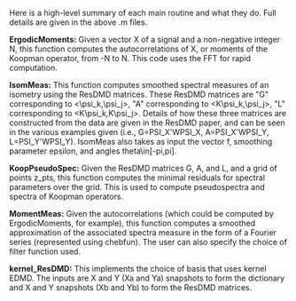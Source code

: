 Here is a high-level summary of each main routine and what they do. Full details are given in the above .m files.

**ErgodicMoments:** Given a vector X of a signal and a non-negative integer N, this function computes the autocorrelations of X, or moments of the Koopman operator, from -N to N. This code uses the FFT for rapid computation.

**IsomMeas:** This function computes smoothed spectral measures of an isometry using the ResDMD matrices. These ResDMD matrices are "G" corresponding to <\psi_k,\psi_j>, "A" corresponding to <K\psi_k,\psi_j>, "L" corresponding to <K\psi_k,K\psi_j>. Details of how these three matrices are constructed from the data are given in the ResDMD paper, and can be seen in the various examples given (i.e., G=PSI_X'WPSI_X, A=PSI_X'WPSI_Y, L=PSI_Y'WPSI_Y). IsomMeas also takes as input the vector f, smoothing parameter epsilon, and angles theta\in[-pi,pi].

**KoopPseudoSpec:** Given the ResDMD matrices G, A, and L, and a grid of points z_pts, this function computes the minimal residuals for spectral parameters over the grid. This is used to compute pseudospectra and spectra of Koopman operators.

**MomentMeas:** Given the autocorrelations (which could be computed by ErgodicMoments, for example), this function computes a smoothed approximation of the associated spectra measure in the form of a Fourier series (represented using chebfun). The user can also specify the choice of filter function used.

**kernel_ResDMD:** This implements the choice of basis that uses kernel EDMD. The inputs are X and Y (Xa and Ya) snapshots to form the dictionary and X and Y snapshots (Xb and Yb) to form the ResDMD matrices.
